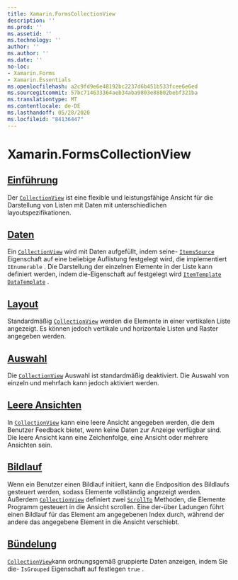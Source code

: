 ```yaml
---
title: Xamarin.FormsCollectionView
description: ''
ms.prod: ''
ms.assetid: ''
ms.technology: ''
author: ''
ms.author: ''
ms.date: ''
no-loc:
- Xamarin.Forms
- Xamarin.Essentials
ms.openlocfilehash: a2c9fd9e6e48192bc2237d6b451b533fcee6e6ed
ms.sourcegitcommit: 57bc714633364aeb34aba9803e88802bebf321ba
ms.translationtype: MT
ms.contentlocale: de-DE
ms.lasthandoff: 05/28/2020
ms.locfileid: "84136447"
---
```

# <a name="xamarinforms-collectionview"></a>Xamarin.FormsCollectionView

## <a name="introduction"></a>[Einführung](introduction.md)

Der [`CollectionView`](xref:Xamarin.Forms.CollectionView) ist eine flexible und leistungsfähige Ansicht für die Darstellung von Listen mit Daten mit unterschiedlichen layoutspezifikationen.

## <a name="data"></a>[Daten](populate-data.md)

Ein [`CollectionView`](xref:Xamarin.Forms.CollectionView) wird mit Daten aufgefüllt, indem seine- [`ItemsSource`](xref:Xamarin.Forms.ItemsView.ItemsSource) Eigenschaft auf eine beliebige Auflistung festgelegt wird, die implementiert `IEnumerable` . Die Darstellung der einzelnen Elemente in der Liste kann definiert werden, indem die-Eigenschaft auf festgelegt wird [`ItemTemplate`](xref:Xamarin.Forms.ItemsView.ItemTemplate) [`DataTemplate`](xref:Xamarin.Forms.DataTemplate) .

## <a name="layout"></a>[Layout](layout.md)

Standardmäßig [`CollectionView`](xref:Xamarin.Forms.CollectionView) werden die Elemente in einer vertikalen Liste angezeigt. Es können jedoch vertikale und horizontale Listen und Raster angegeben werden.

## <a name="selection"></a>[Auswahl](selection.md)

Die [`CollectionView`](xref:Xamarin.Forms.CollectionView) Auswahl ist standardmäßig deaktiviert. Die Auswahl von einzeln und mehrfach kann jedoch aktiviert werden.

## <a name="empty-views"></a>[Leere Ansichten](emptyview.md)

In [`CollectionView`](xref:Xamarin.Forms.CollectionView) kann eine leere Ansicht angegeben werden, die dem Benutzer Feedback bietet, wenn keine Daten zur Anzeige verfügbar sind. Die leere Ansicht kann eine Zeichenfolge, eine Ansicht oder mehrere Ansichten sein.

## <a name="scrolling"></a>[Bildlauf](scrolling.md)

Wenn ein Benutzer einen Bildlauf initiiert, kann die Endposition des Bildlaufs gesteuert werden, sodass Elemente vollständig angezeigt werden. Außerdem [`CollectionView`](xref:Xamarin.Forms.CollectionView) definiert zwei [`ScrollTo`](xref:Xamarin.Forms.ItemsView.ScrollTo*) Methoden, die Elemente Programm gesteuert in die Ansicht scrollen. Eine der-über Ladungen führt einen Bildlauf für das Element am angegebenen Index durch, während der andere das angegebene Element in die Ansicht verschiebt.

## <a name="grouping"></a>[Bündelung](grouping.md)

[`CollectionView`](xref:Xamarin.Forms.CollectionView)kann ordnungsgemäß gruppierte Daten anzeigen, indem Sie die- `IsGrouped` Eigenschaft auf festlegen `true` .
